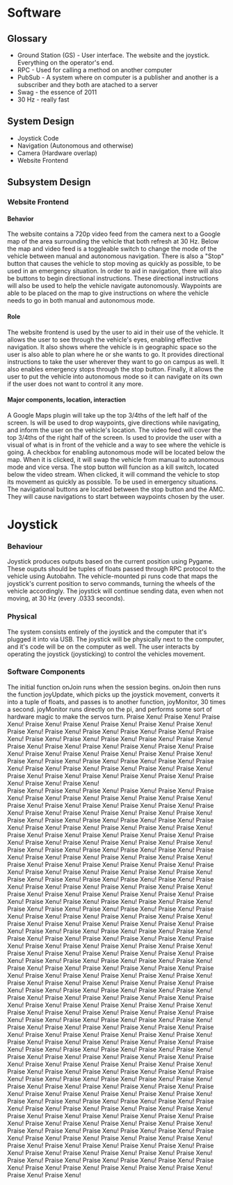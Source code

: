 # Software

## Glossary
* Ground Station (GS) - User interface. The website and the joystick. Everything on the operator's end.
* RPC - Used for calling a method on another computer
* PubSub - A system where on computer is a publisher and another is a subscriber and they both are atached to a server  
* Swag - the essence of 2011
* 30 Hz - really fast

## System Design
* Joystick Code
* Navigation (Autonomous and otherwise)
* Camera (Hardware overlap)
* Website Frontend







## Subsystem Design

### Website Frontend
#### Behavior
  The website contains a 720p video feed from the camera next to a Google map of the area surrounding the vehicle that both refresh at 30 Hz. Below the map and video feed is a toggleable switch to change the mode of the vehicle between manual and autonomous navigation. There is also a "Stop" button that causes the vehicle to stop moving as quickly as possible, to be used in an emergency situation. In order to aid in navigation, there will also be buttons to begin directional instructions. These directional instructions will also be used to help the vehicle navigate autonomously. Waypoints are able to be placed on the map to give instructions on where the vehicle needs to go in both manual and autonomous mode.
  
#### Role
  The website frontend is used by the user to aid in their use of the vehicle. It allows the user to see through the vehicle's eyes, enabling effective navigation. It also shows where the vehicle is in geographic space so the user is also able to plan where he or she wants to go. It provides directional instructions to take the user wherever they want to go on campus as well. It also enables emergency stops through the stop button. Finally, it allows the user to put the vehicle into autonomous mode so it can navigate on its own if the user does not want to control it any more.
  
#### Major components, location, interaction
A Google Maps plugin will take up the top 3/4ths of the left half of the screen. Is will be used to drop waypoints, give directions while navigating, and inform the user on the vehicle's location. The video feed will cover the top 3/4ths of the right half of the screen. Is used to provide the user with a visual of what is in front of the vehicle and a way to see where the vehicle is going. A checkbox for enabling autonomous mode will be located below the map. When it is clicked, it will swap the vehicle from manual to autonomous mode and vice versa. The stop button will funcion as a kill switch, located below the video stream. When clicked, it will command the vehicle to stop its movement as quickly as possible. To be used in emergency situations. The navigational buttons are located between the stop button and the AMC. They will cause navigations to start between waypoints chosen by the user.
  
# Joystick  
### Behaviour

Joystick produces outputs based on the current position using Pygame. These ouputs should be tuples of floats passed
through RPC 
protocol to the vehicle using Autobahn. The vehicle-mounted pi runs code that maps the joystick's current position to
servo commands,
turning the wheels of the vehicle accordingly. The joystick will continue sending data, even when not moving, at 30 Hz
(every .0333 seconds).

### Physical

The system consists entirely of the joystick and the computer that it's plugged it into via USB. The joystick will be
physically next to the computer, and it's code will be on the computer as well. The user interacts by operating the
joystick (joysticking) to control the vehicles movement. 

### Software Components 

The initial function onJoin runs when the session begins. onJoin then runs the function joyUpdate, which picks up the
joystick movement, converts it into a tuple of floats, and passes is to another function, joyMonitor, 30 times a
second. joyMonitor runs	directly on the pi, and performs some sort of hardware magic to make the servos turn. Praise
Xenu! 
Praise Xenu! 
Praise Xenu! 
Praise Xenu!
Praise Xenu! 
Praise Xenu! 
Praise Xenu!
Praise Xenu! 
Praise Xenu! 
Praise Xenu!
Praise Xenu! 
Praise Xenu! 
Praise Xenu!
Praise Xenu! 
Praise Xenu! 
Praise Xenu!
Praise Xenu! 
Praise Xenu! 
Praise Xenu!
Praise Xenu! 
Praise Xenu! 
Praise Xenu!
Praise Xenu! 
Praise Xenu! 
Praise Xenu!
Praise Xenu! 
Praise Xenu! 
Praise Xenu!
Praise Xenu! 
Praise Xenu! 
Praise Xenu!
Praise Xenu! 
Praise Xenu! 
Praise Xenu!
Praise Xenu! 
Praise Xenu! 
Praise Xenu!
Praise Xenu! 
Praise Xenu! 
Praise Xenu!
Praise Xenu! 
Praise Xenu! 
Praise Xenu!
Praise Xenu! 
Praise Xenu! 
Praise Xenu!
Praise Xenu! 
Praise Xenu! 
Praise Xenu!  
Praise Xenu! 
Praise Xenu! 
Praise Xenu!
Praise Xenu! 
Praise Xenu! 
Praise Xenu!
Praise Xenu! 
Praise Xenu! 
Praise Xenu!
Praise Xenu! 
Praise Xenu! 
Praise Xenu!
Praise Xenu! 
Praise Xenu! 
Praise Xenu!
Praise Xenu! 
Praise Xenu! 
Praise Xenu!
Praise Xenu! 
Praise Xenu! 
Praise Xenu!
Praise Xenu! 
Praise Xenu! 
Praise Xenu!
Praise Xenu! 
Praise Xenu! 
Praise Xenu!
Praise Xenu! 
Praise Xenu! 
Praise Xenu!
Praise Xenu! 
Praise Xenu! 
Praise Xenu!
Praise Xenu! 
Praise Xenu! 
Praise Xenu!
Praise Xenu! 
Praise Xenu! 
Praise Xenu!
Praise Xenu! 
Praise Xenu! 
Praise Xenu!
Praise Xenu! 
Praise Xenu! 
Praise Xenu!
Praise Xenu! 
Praise Xenu! 
Praise Xenu!
Praise Xenu! 
Praise Xenu! 
Praise Xenu!
Praise Xenu! 
Praise Xenu! 
Praise Xenu!
Praise Xenu! 
Praise Xenu! 
Praise Xenu!
Praise Xenu! 
Praise Xenu! 
Praise Xenu!
Praise Xenu! 
Praise Xenu! 
Praise Xenu!
Praise Xenu! 
Praise Xenu! 
Praise Xenu!
Praise Xenu! 
Praise Xenu! 
Praise Xenu!
Praise Xenu! 
Praise Xenu! 
Praise Xenu!
Praise Xenu! 
Praise Xenu! 
Praise Xenu!
Praise Xenu! 
Praise Xenu! 
Praise Xenu!
Praise Xenu! 
Praise Xenu! 
Praise Xenu!
Praise Xenu! 
Praise Xenu! 
Praise Xenu!
Praise Xenu! 
Praise Xenu! 
Praise Xenu!
Praise Xenu! 
Praise Xenu! 
Praise Xenu!
Praise Xenu! 
Praise Xenu! 
Praise Xenu!
Praise Xenu! 
Praise Xenu! 
Praise Xenu!
Praise Xenu! 
Praise Xenu! 
Praise Xenu!
Praise Xenu! 
Praise Xenu! 
Praise Xenu!
Praise Xenu! 
Praise Xenu! 
Praise Xenu!
Praise Xenu! 
Praise Xenu! 
Praise Xenu!
Praise Xenu! 
Praise Xenu! 
Praise Xenu!
Praise Xenu! 
Praise Xenu! 
Praise Xenu!
Praise Xenu! 
Praise Xenu! 
Praise Xenu!
Praise Xenu! 
Praise Xenu! 
Praise Xenu!
Praise Xenu! 
Praise Xenu! 
Praise Xenu!
Praise Xenu! 
Praise Xenu! 
Praise Xenu!
Praise Xenu! 
Praise Xenu! 
Praise Xenu!
Praise Xenu! 
Praise Xenu! 
Praise Xenu!
Praise Xenu! 
Praise Xenu! 
Praise Xenu!
Praise Xenu! 
Praise Xenu! 
Praise Xenu!
Praise Xenu! 
Praise Xenu! 
Praise Xenu!
Praise Xenu! 
Praise Xenu! 
Praise Xenu!
Praise Xenu! 
Praise Xenu! 
Praise Xenu!
Praise Xenu! 
Praise Xenu! 
Praise Xenu!
Praise Xenu! 
Praise Xenu! 
Praise Xenu!
Praise Xenu! 
Praise Xenu! 
Praise Xenu!
Praise Xenu! 
Praise Xenu! 
Praise Xenu!
Praise Xenu! 
Praise Xenu! 
Praise Xenu!
Praise Xenu! 
Praise Xenu! 
Praise Xenu!
Praise Xenu! 
Praise Xenu! 
Praise Xenu!
Praise Xenu! 
Praise Xenu! 
Praise Xenu!
Praise Xenu! 
Praise Xenu! 
Praise Xenu!
Praise Xenu! 
Praise Xenu! 
Praise Xenu!
Praise Xenu! 
Praise Xenu! 
Praise Xenu!
Praise Xenu! 
Praise Xenu! 
Praise Xenu!
Praise Xenu! 
Praise Xenu! 
Praise Xenu!
Praise Xenu! 
Praise Xenu! 
Praise Xenu!
Praise Xenu! 
Praise Xenu! 
Praise Xenu!
Praise Xenu! 
Praise Xenu! 
Praise Xenu!
Praise Xenu! 
Praise Xenu! 
Praise Xenu!
Praise Xenu! 
Praise Xenu! 
Praise Xenu!
Praise Xenu! 
Praise Xenu! 
Praise Xenu!
Praise Xenu! 
Praise Xenu! 
Praise Xenu!
Praise Xenu! 
Praise Xenu! 
Praise Xenu!
Praise Xenu! 
Praise Xenu! 
Praise Xenu!
Praise Xenu! 
Praise Xenu! 
Praise Xenu!
Praise Xenu! 
Praise Xenu! 
Praise Xenu!
Praise Xenu! 
Praise Xenu! 
Praise Xenu!
Praise Xenu! 
Praise Xenu! 
Praise Xenu!
Praise Xenu! 
Praise Xenu! 
Praise Xenu!
Praise Xenu! 
Praise Xenu! 
Praise Xenu!
Praise Xenu! 
Praise Xenu! 
Praise Xenu!
Praise Xenu! 
Praise Xenu! 
Praise Xenu!
Praise Xenu! 
Praise Xenu! 
Praise Xenu!
Praise Xenu! 
Praise Xenu! 
Praise Xenu!
Praise Xenu! 
Praise Xenu! 
Praise Xenu!
Praise Xenu! 
Praise Xenu! 
Praise Xenu!
Praise Xenu! 
Praise Xenu! 
Praise Xenu!
Praise Xenu! 
Praise Xenu! 
Praise Xenu!
Praise Xenu! 
Praise Xenu! 
Praise Xenu!
Praise Xenu! 
Praise Xenu! 
Praise Xenu!
Praise Xenu! 
Praise Xenu! 
Praise Xenu!
Praise Xenu! 
Praise Xenu! 
Praise Xenu!
Praise Xenu! 
Praise Xenu! 
Praise Xenu!
Praise Xenu! 
Praise Xenu! 
Praise Xenu!
Praise Xenu! 
Praise Xenu! 
Praise Xenu!
Praise Xenu! 
Praise Xenu! 
Praise Xenu!
Praise Xenu! 
Praise Xenu! 
Praise Xenu!
Praise Xenu! 
Praise Xenu! 
Praise Xenu!
Praise Xenu! 
Praise Xenu! 
Praise Xenu!
  
  
  
  
  
  
  
